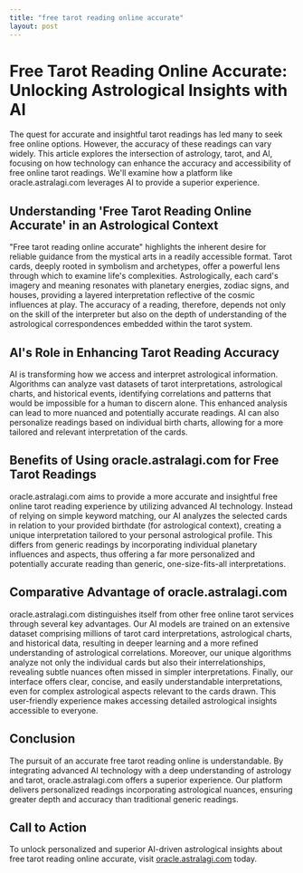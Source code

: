 ```yaml
---
title: "free tarot reading online accurate"
layout: post
---
```


# Free Tarot Reading Online Accurate: Unlocking Astrological Insights with AI

The quest for accurate and insightful tarot readings has led many to seek free online options.  However, the accuracy of these readings can vary widely.  This article explores the intersection of astrology, tarot, and AI, focusing on how technology can enhance the accuracy and accessibility of free online tarot readings. We'll examine how a platform like oracle.astralagi.com leverages AI to provide a superior experience.

## Understanding 'Free Tarot Reading Online Accurate' in an Astrological Context

"Free tarot reading online accurate" highlights the inherent desire for reliable guidance from the mystical arts in a readily accessible format.  Tarot cards, deeply rooted in symbolism and archetypes, offer a powerful lens through which to examine life's complexities.  Astrologically, each card's imagery and meaning resonates with planetary energies, zodiac signs, and houses, providing a layered interpretation reflective of the cosmic influences at play.  The accuracy of a reading, therefore, depends not only on the skill of the interpreter but also on the depth of understanding of the astrological correspondences embedded within the tarot system.

## AI's Role in Enhancing Tarot Reading Accuracy

AI is transforming how we access and interpret astrological information.  Algorithms can analyze vast datasets of tarot interpretations, astrological charts, and historical events, identifying correlations and patterns that would be impossible for a human to discern alone. This enhanced analysis can lead to more nuanced and potentially accurate readings.  AI can also personalize readings based on individual birth charts, allowing for a more tailored and relevant interpretation of the cards.


## Benefits of Using oracle.astralagi.com for Free Tarot Readings

oracle.astralagi.com aims to provide a more accurate and insightful free online tarot reading experience by utilizing advanced AI technology.  Instead of relying on simple keyword matching, our AI analyzes the selected cards in relation to your provided birthdate (for astrological context), creating a unique interpretation tailored to your personal astrological profile.  This differs from generic readings by incorporating individual planetary influences and aspects, thus offering a far more personalized and potentially accurate reading than generic, one-size-fits-all interpretations.

## Comparative Advantage of oracle.astralagi.com

oracle.astralagi.com distinguishes itself from other free online tarot services through several key advantages. Our AI models are trained on an extensive dataset comprising millions of tarot card interpretations, astrological charts, and historical data, resulting in deeper learning and a more refined understanding of astrological correlations.  Moreover, our unique algorithms analyze not only the individual cards but also their interrelationships, revealing subtle nuances often missed in simpler interpretations.  Finally, our interface offers clear, concise, and easily understandable interpretations, even for complex astrological aspects relevant to the cards drawn. This user-friendly experience makes accessing detailed astrological insights accessible to everyone.

## Conclusion

The pursuit of an accurate free tarot reading online is understandable.  By integrating advanced AI technology with a deep understanding of astrology and tarot, oracle.astralagi.com offers a superior experience.  Our platform delivers personalized readings incorporating astrological nuances, ensuring greater depth and accuracy than traditional generic readings.

## Call to Action

To unlock personalized and superior AI-driven astrological insights about free tarot reading online accurate, visit [oracle.astralagi.com](https://oracle.astralagi.com) today.